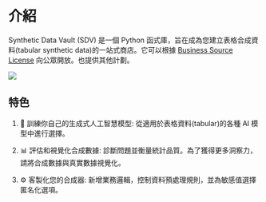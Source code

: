 # 介紹

Synthetic Data Vault (SDV) 是一個 Python 函式庫，旨在成為您建立表格合成資料(tabular synthetic data)的一站式商店。它可以根據 [Business Source License](https://github.com/sdv-dev/SDV/blob/master/LICENSE) 向公眾開放。也提供其他計劃。

![](./assets/image.avif)

## 特色

1. 🧠 訓練你自己的生成式人工智慧模型: 從適用於表格資料(tabular)的各種 AI 模型中進行選擇。

2. 📊 評估和視覺化合成數據: 診斷問題並衡量統計品質。為了獲得更多洞察力，請將合成數據與真實數據視覺化。

3. ⚙️ 客製化您的合成器: 新增業務邏輯，控制資料預處理規則，並為敏感值選擇匿名化選項。



